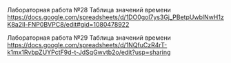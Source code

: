 Лабораторная работа №28
Таблица значений времени
https://docs.google.com/spreadsheets/d/1DO0gol7ys3Gj_PBetpUwblNwH1zK8a2Il-FNP0BVPC8/edit#gid=1080478922 

Лабораторная работа №29
Таблица значений времени
https://docs.google.com/spreadsheets/d/1NQfuCzR4rT-k1mx1RvbpZUYPctF9d-t-JdSqGwvtb2o/edit?usp=sharing

